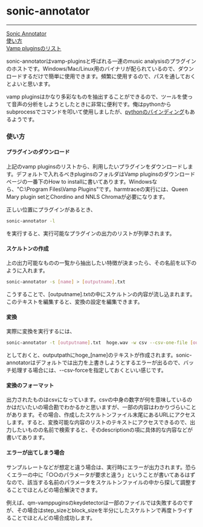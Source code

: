 # sonic-annotator

---

[Sonic Annotator](http://www.vamp-plugins.org/sonic-annotator/)  
[使い方](https://code.soundsoftware.ac.uk/projects/sonic-annotator/wiki)  
[Vamp pluginsのリスト](http://www.vamp-plugins.org/download.html)

sonic-annotatorはvamp-pluginsと呼ばれる一連のmusic analysisのプラグインのホストです。Windows/Mac/Linux用のバイナリが配られているので、ダウンロードするだけで簡単に使用できます。頻繁に使用するので、パスを通しておくとよいと思います。

vamp pluginsはかなり多彩なものを抽出することができるので、ツールを使って音声の分析をしようとしたときに非常に便利です。俺はpythonからsubprocessでコマンドを叩いて使用しましたが、[pythonのバインディング](http://www.vamp-plugins.org/vampy.html)もあるようです。

### 使い方

#### プラグインのダウンロード
上記のvamp pluginsのリストから、利用したいプラグインをダウンロードします。デフォルトで入れるべきpluginsのフォルダはVamp pluginsのダウンロードページの一番下のHow to installに書いてあります。Windowsなら、"C:\\Program Files\\Vamp Plugins"です。harmtraceの実行には、Queen Mary plugin setとChordino and NNLS Chromaが必要になります。

正しい位置にプラグインがあるとき、
```sh
sonic-annotator -l
```
を実行すると、実行可能なプラグインの出力のリストが列挙されます。

#### スケルトンの作成
上の出力可能なものの一覧から抽出したい特徴が決まったら、その名前を以下のように入れます。
```sh
sonic-annotator -s [name] > [outputname].txt
```
こうすることで、[outputname].txtの中にスケルトンの内容が流し込まれます。このテキストを編集すると、変換の設定を編集できます。


#### 変換
実際に変換を実行するには、
```sh
sonic-annotator -t [outputname].txt  hoge.wav -w csv --csv-one-file [outputpath]
```
としておくと、outputpathにhoge_[name]のテキストが作成されます。sonic-annotatorはデフォルトでは出力を上書きしようとするエラーが出るので、バッチ処理する場合には、--csv-forceを指定しておくといい感じです。


#### 変換のフォーマット
出力されたものはcsvになっています。csvの中身の数字が何を意味しているのかはだいたいの場合勘でわかるかと思いますが、一部の内容はわかりづらいことがあります。その場合、作成したスケルトンファイル末尾にあるURLにアクセスします。すると、変換可能な内容のリストのテキストにアクセスできるので、出力したいものの名前で検索すると、そのdescriptionの項に具体的な内容などが書いてあります。

#### エラーが出てしまう場合
サンプルレートなどが想定と違う場合は、実行時にエラーが出力されます。恐らくエラーの中に「○○のパラメータが要求と違う」ということが書いてあるはずなので、該当する名前のパラメータをスケルトンファイルの中から探して調整することでほとんどの場合解決できます。

例えば、qm-vamppuginsのkeydetectorは一部のファイルでは失敗するのですが、その場合はstep_sizeとblock_sizeを半分にしたスケルトンで再度トライすることでほとんどの場合成功します。
